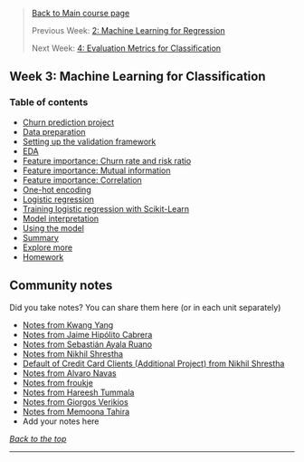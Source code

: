 >[Back to Main course page](../README.md)
>
>Previous Week: [2: Machine Learning for Regression](../week_02_regression/README.md)
>
>Next Week: [4: Evaluation Metrics for Classification](../week_04_evaluation/README.md)


## Week 3: Machine Learning for Classification

### Table of contents

- [Churn prediction project](01_churn_project.md)
- [Data preparation](02_data_preparation.md)
- [Setting up the validation framework](03_validation.md)
- [EDA](04_eda.md)
- [Feature importance: Churn rate and risk ratio](05_risk.md)
- [Feature importance: Mutual information](06_mutual_info.md)
- [Feature importance: Correlation](07_correlation.md)
- [One-hot encoding](08_ohe.md)
- [Logistic regression](09_logistic_regression.md)
- [Training logistic regression with Scikit-Learn](10_training_log_reg.md)
- [Model interpretation](11_log_reg_interpretation.md)
- [Using the model](12_using_log_reg.md)
- [Summary](13_summary.md)
- [Explore more](14_explore_more.md)
- [Homework](15_homework.md)


## Community notes

Did you take notes? You can share them here (or in each unit separately)
* [Notes from Kwang Yang](https://www.kaggle.com/kwangyangchia/notebook-for-lesson-3-mle)
* [Notes from Jaime Hipólito Cabrera](https://github.com/jaimeh94/ml-zoomcamp/blob/main/03-classification/classnotes_session03-classification.ipynb)
* [Notes from Sebastián Ayala Ruano](https://github.com/sayalaruano/100DaysOfMLCode/blob/main/Classification/Notes/NotesDay11.md)
* [Notes from Nikhil Shrestha](https://www.kaggle.com/snikhil17/chapter-3-ml-for-classification-mlzoomcamp)
* [Default of Credit Card Clients (Additional Project) from Nikhil Shrestha](https://www.kaggle.com/snikhil17/default-of-credit-card-clients-logistic-regression)
* [Notes from Alvaro Navas](https://github.com/ziritrion/ml-zoomcamp/blob/main/notes/03_classification.md)
* [Notes from froukje](https://github.com/froukje/ml-zoomcamp/blob/main/week3/Lecture_3_churn_prediction.ipynb)
* [Notes from Hareesh Tummala](https://github.com/tummala-hareesh/ml_zoomcamp_ht/blob/main/notes/week-3-notes.md)
* [Notes from Giorgos Verikios](https://github.com/g-verikios/ml_zoomcamp/blob/d412072625964385023d7100cad342ef2742659d/Classification-Churn.ipynb)
* [Notes from Memoona Tahira](https://github.com/MemoonaTahira/MLZoomcamp2022/tree/main/Notes/Week_3-logistic_regression_classification)
* Add your notes here

_[Back to the top](#table-of-contents)_

---
